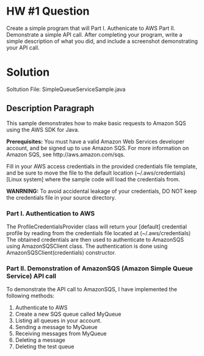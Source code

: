 # HW #1 Question

Create a simple program that will
Part I. Authenicate to AWS
Part II. Demonstrate a simple API call.
After completing your program, write a simple description of what you did, and include a screenshot demonstrating your API call.

# Solution

Soltution File: SimpleQueueServiceSample.java

## Description Paragraph
This sample demonstrates how to make basic requests to Amazon SQS using the AWS SDK for Java.
<p>
<b>Prerequisites:</b> You must have a valid Amazon Web
Services developer account, and be signed up to use Amazon SQS. For more
information on Amazon SQS, see http://aws.amazon.com/sqs.
<p>
Fill in your AWS access credentials in the provided credentials file
template, and be sure to move the file to the default location
(~/.aws/credentials) [Linux system] where the sample code will load the credentials from.
<p>
<b>WANRNING:</b> To avoid accidental leakage of your credentials, DO NOT keep
the credentials file in your source directory.

### Part I. Authentication to AWS
The ProfileCredentialsProvider class will return your [default] credential profile by reading from the credentials file located at (~/.aws/credentials)
The obtained credentials are then used to authenticate to AmazonSQS using AmazonSQSClient class. The authentication is done using AmazonSQSClient(credentials)
constructor.

### Part II. Demonstration of AmazonSQS (Amazon Simple Queue Service) API call
To demonstrate the API call to AmazonSQS, I have implemented the following methods:
1. Authenticate to AWS
2. Create a new SQS queue called MyQueue
3. Listing all queues in your account.
4. Sending a message to MyQueue
5. Receiving messages from MyQueue
6. Deleting a message
7. Deleting the test queue
